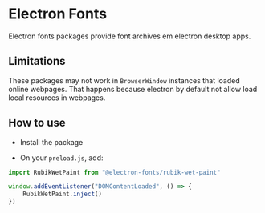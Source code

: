 # Electron Fonts

Electron fonts packages provide font archives em electron desktop apps.

## Limitations

These packages may not work in `BrowserWindow` instances that loaded online webpages. That happens because electron by default not allow load local resources in webpages.

## How to use

* Install the package

* On your `preload.js`, add:

```ts
import RubikWetPaint from "@electron-fonts/rubik-wet-paint"

window.addEventListener("DOMContentLoaded", () => {
    RubikWetPaint.inject()
})
```